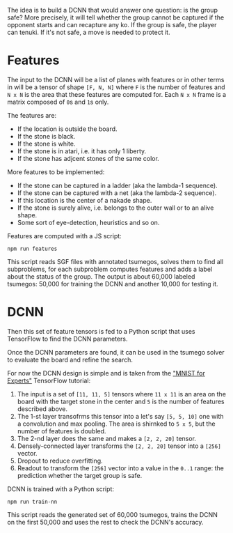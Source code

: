The idea is to build a DCNN that would answer one question:
is the group safe? More precisely, it will tell whether
the group cannot be captured if the opponent starts
and can recapture any ko. If the group is safe, the player
can tenuki. If it's not safe, a move is needed to protect it.

# Features

The input to the DCNN will be a list of planes with features
or in other terms in will be a tensor of shape `[F, N, N]`
where `F` is the number of features and `N x N` is the area
that these features are computed for. Each `N x N` frame is
a matrix composed of `0`s and `1`s only.

The features are:

- If the location is outside the board.
- If the stone is black.
- If the stone is white.
- If the stone is in atari, i.e. it has only 1 liberty.
- If the stone has adjcent stones of the same color.

More features to be implemented:

- If the stone can be captured in a ladder (aka the lambda-1 sequence).
- If the stone can be captured with a net (aka the lambda-2 sequence).
- If this location is the center of a nakade shape.
- If the stone is surely alive, i.e. belongs to the outer wall or to an alive shape.
- Some sort of eye-detection, heuristics and so on.

Features are computed with a JS script:

```
npm run features
```

This script reads SGF files with annotated tsumegos, solves them
to find all subproblems, for each subproblem computes features and
adds a label about the status of the group. The output is about
60,000 labeled tsumegos: 50,000 for training the DCNN and another
10,000 for testing it.

# DCNN

Then this set of feature tensors is fed to a Python script that
uses TensorFlow to find the DCNN parameters.

Once the DCNN parameters are found, it can be used in the tsumego
solver to evaluate the board and refine the search.

For now the DCNN design is simple and is taken from the ["MNIST for Experts"](https://www.tensorflow.org/get_started/mnist/pros) TensorFlow tutorial:

1. The input is a set of `[11, 11, 5]` tensors where `11 x 11` is an area on the board with the target stone in the center and `5` is the number of features described above.
2. The 1-st layer transofrms this tensor into a let's say `[5, 5, 10]` one with a convolution and max pooling. The area is shirnked to `5 x 5`, but the number of features is doubled.
3. The 2-nd layer does the same and makes a `[2, 2, 20]` tensor.
4. Densely-connected layer transforms the `[2, 2, 20]` tensor into a `[256]` vector.
5. Dropout to reduce overfitting.
6. Readout to transform the `[256]` vector into a value in the `0..1` range: the prediction whether the target group is safe.

DCNN is trained with a Python script:

```
npm run train-nn
```

This script reads the generated set of 60,000 tsumegos, trains the DCNN
on the first 50,000 and uses the rest to check the DCNN's accuracy.
